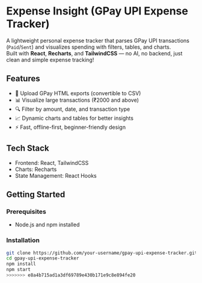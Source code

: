 # Expense Insight (GPay UPI Expense Tracker)

A lightweight personal expense tracker that parses GPay UPI transactions (`Paid`/`Sent`) and visualizes spending with filters, tables, and charts.  
Built with **React**, **Recharts**, and **TailwindCSS** — no AI, no backend, just clean and simple expense tracking!

## Features

- 📄 Upload GPay HTML exports (convertible to CSV)
- 📊 Visualize large transactions (₹2000 and above)
- 🔍 Filter by amount, date, and transaction type
- 📈 Dynamic charts and tables for better insights
- ⚡ Fast, offline-first, beginner-friendly design

## Tech Stack

- Frontend: React, TailwindCSS
- Charts: Recharts
- State Management: React Hooks

## Getting Started

### Prerequisites

- Node.js and npm installed

### Installation

```bash
git clone https://github.com/your-username/gpay-upi-expense-tracker.git
cd gpay-upi-expense-tracker
npm install
npm start
>>>>>>> e8a4b715ad1a3df69789e430b171e9c8e894fe20
